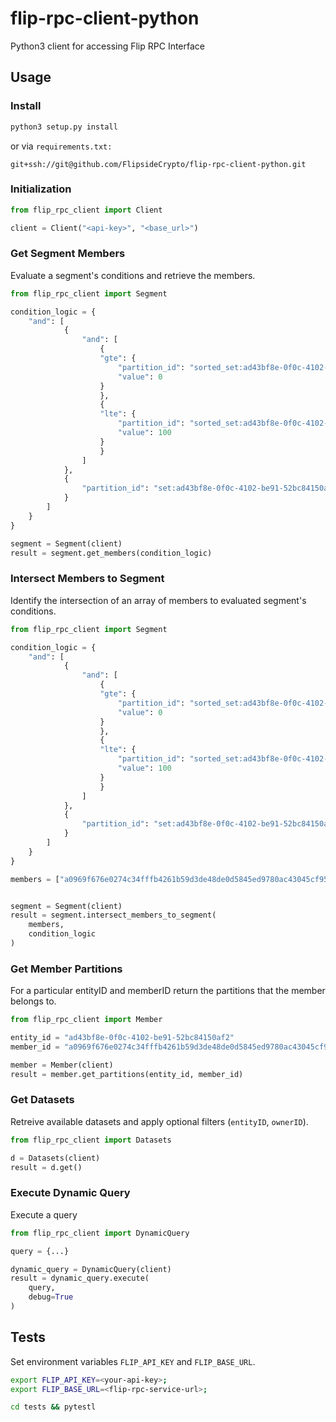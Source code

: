 # flip-rpc-client-python

Python3 client for accessing Flip RPC Interface

## Usage

### Install

```python
python3 setup.py install
```

or via `requirements.txt:`

```
git+ssh://git@github.com/FlipsideCrypto/flip-rpc-client-python.git
```

### Initialization

```python
from flip_rpc_client import Client

client = Client("<api-key>", "<base_url>")

```

### Get Segment Members

Evaluate a segment's conditions and retrieve the members.

```python
from flip_rpc_client import Segment

condition_logic = {
    "and": [
            {
                "and": [
                    {
                    "gte": {
                        "partition_id": "sorted_set:ad43bf8e-0f0c-4102-be91-52bc84150af2:current_balances:flipside",
                        "value": 0
                    }
                    },
                    {
                    "lte": {
                        "partition_id": "sorted_set:ad43bf8e-0f0c-4102-be91-52bc84150af2:current_balances:flipside",
                        "value": 100
                    }
                    }
                ]
            },
            {
                "partition_id": "set:ad43bf8e-0f0c-4102-be91-52bc84150af2:l1_labels:distributor:flipside"
            }
        ]
    }
}

segment = Segment(client)
result = segment.get_members(condition_logic)

```

### Intersect Members to Segment

Identify the intersection of an array of members to evaluated segment's conditions.

```python
from flip_rpc_client import Segment

condition_logic = {
    "and": [
            {
                "and": [
                    {
                    "gte": {
                        "partition_id": "sorted_set:ad43bf8e-0f0c-4102-be91-52bc84150af2:current_balances:flipside",
                        "value": 0
                    }
                    },
                    {
                    "lte": {
                        "partition_id": "sorted_set:ad43bf8e-0f0c-4102-be91-52bc84150af2:current_balances:flipside",
                        "value": 100
                    }
                    }
                ]
            },
            {
                "partition_id": "set:ad43bf8e-0f0c-4102-be91-52bc84150af2:l1_labels:distributor:flipside"
            }
        ]
    }
}

members = ["a0969f676e0274c34fffb4261b59d3de48de0d5845ed9780ac43045cf954ed81"]


segment = Segment(client)
result = segment.intersect_members_to_segment(
    members,
    condition_logic
)
```

### Get Member Partitions

For a particular entityID and memberID return the partitions that the member belongs to.

```python
from flip_rpc_client import Member

entity_id = "ad43bf8e-0f0c-4102-be91-52bc84150af2"
member_id = "a0969f676e0274c34fffb4261b59d3de48de0d5845ed9780ac43045cf954ed81"

member = Member(client)
result = member.get_partitions(entity_id, member_id)

```

### Get Datasets

Retreive available datasets and apply optional filters (`entityID`, `ownerID`).

```python
from flip_rpc_client import Datasets

d = Datasets(client)
result = d.get()

```

### Execute Dynamic Query

Execute a query

```python
from flip_rpc_client import DynamicQuery

query = {...}

dynamic_query = DynamicQuery(client)
result = dynamic_query.execute(
    query,
    debug=True
)
```

## Tests

Set environment variables `FLIP_API_KEY` and `FLIP_BASE_URL`.

```bash
export FLIP_API_KEY=<your-api-key>;
export FLIP_BASE_URL=<flip-rpc-service-url>;

cd tests && pytestl
```
